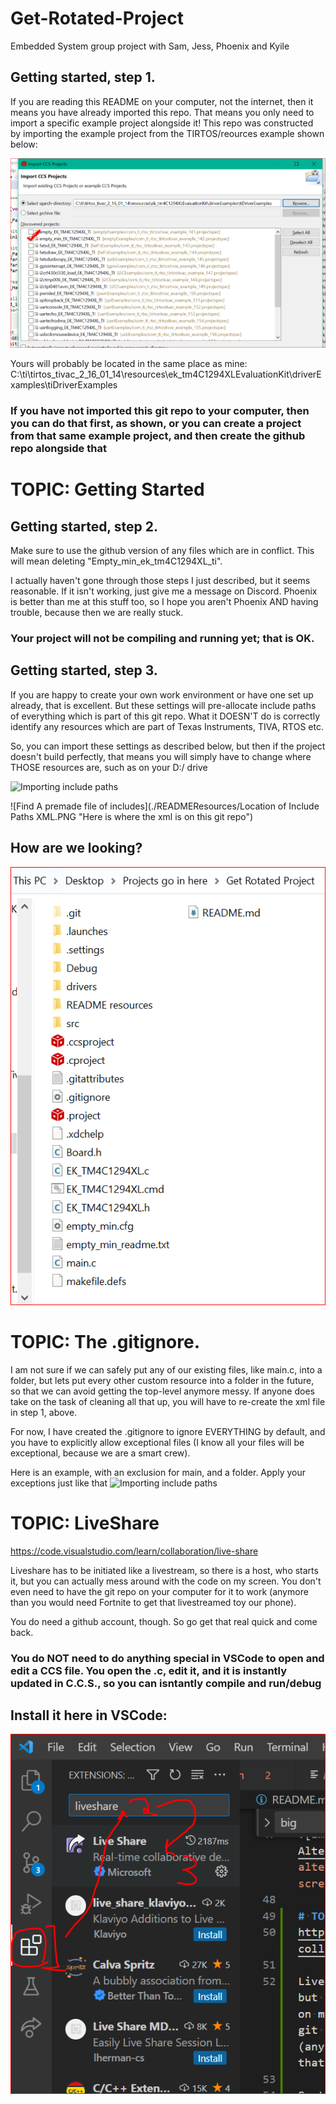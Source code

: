 # Get-Rotated-Project
 Embedded System group project with Sam, Jess, Phoenix and Kyile

## Getting started, step 1.
If you are reading this README on your computer, not the internet, then it means you have already imported this repo. That means you only need to import a specific example project alongside it!
This repo was constructed by importing the example project from  the TIRTOS/reources example shown below:

![Importing include paths](./READMEResources/FreshProj.PNG "Get your project from here, and import it into the same folder as your github repo")

Yours will probably be located in the same place as mine:
C:\ti\tirtos_tivac_2_16_01_14\resources\ek_tm4C1294XLEvaluationKit\driverExamples\tiDriverExamples

### If you have not imported this git repo to your computer, then you can do that first, as shown, or you can create a project from that same example project, and then create the github repo alongside that

# TOPIC: Getting Started
## Getting started, step 2.

Make sure to use the github version of any files which are in conflict. This will mean deleting "Empty_min_ek_tm4C1294XL_ti".

I actually haven't gone through those steps I just described, but it seems reasonable. If it isn't working, just give me a message on Discord. Phoenix is better than me at this stuff too, so I hope you aren't Phoenix AND having trouble, because then we are really stuck.

### Your project will not be compiling and running yet; that is OK.

## Getting started, step 3.

If you are happy to create your own work environment or have one set up already, that is excellent. But these settings will pre-allocate include paths of everything which is part of this git repo. What it DOESN'T do is correctly identify any resources which are part of Texas Instruments, TIVA, RTOS etc. 

So, you can import these settings as described below, but then if the project doesn't build perfectly, that means you will simply have to change where THOSE resources are, such as on your D:/ drive

![Importing include paths](./READMEResources/Importing-Include-Paths.PNG "How to import settings which MOSTLY will work, even on D-drive")


![Find A premade file of includes](./READMEResources/Location of Include Paths XML.PNG "Here is where the xml is on this git repo")

## How are we looking?

![Environment as it started](./READMEResources/FirstEnvironment.PNG "After you are ready, and after you have debugged once, your environment might look like mine, which is shown here as it was when I did the first commit.")


# TOPIC: The .gitignore.
I am not sure if we can safely put any of our existing files, like main.c, into a folder, but lets put every other custom resource into a folder in the future, so that we can avoid getting the top-level anymore messy. If anyone does take on the task of cleaning all that up, you will have to re-create the xml file in step 1, above.

For now, I have created the .gitignore to ignore EVERYTHING by default, and you have to explicitly allow exceptional files (I know all your files will be exceptional, because we are a smart crew).


Here is an example, with an exclusion for main, and a folder. Apply your exceptions just like that
![Importing include paths](./READMEResources/Altering-the-gitignore.PNG "Basic idea of altering which files are shared, to avoid screwing up other peoples environments.")

# TOPIC: LiveShare
https://code.visualstudio.com/learn/collaboration/live-share

Liveshare has to be initiated like a livestream, 
so there is a host, who starts it, but you can actually mess around with the code on my screen. You don't even need to have the git repo on your computer for it to work (anymore than you would need Fortnite to get that livestreamed toy our phone).

You do need a github account, though. So go get that real quick and come back.

### You do NOT need to do anything special in VSCode to open and edit a CCS file. You open the .c, edit it, and it is instantly updated in C.C.S., so you can isntantly compile and run/debug

## Install it here in VSCode:

![Downloading Liveshare](./READMEResources/LiveShare.PNG " DO ITTTTT")


